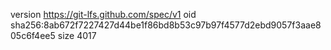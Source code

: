 version https://git-lfs.github.com/spec/v1
oid sha256:8ab672f7227427d44be1f86bd8b53c97b97f4577d2ebd9057f3aae805c6f4ee5
size 4017
